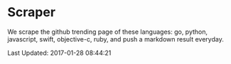 # Scraper

We scrape the github trending page of these languages: go, python, javascript, swift, objective-c, ruby, and push a markdown result everyday.

Last Updated: 2017-01-28 08:44:21